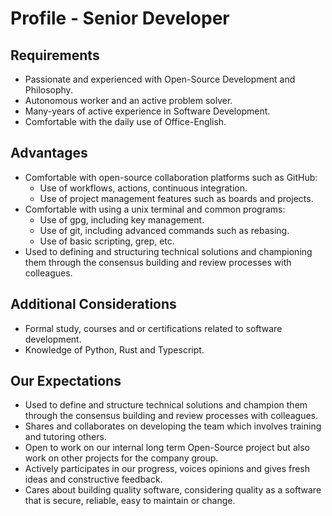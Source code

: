 # Profile - Senior Developer

## Requirements

- Passionate and experienced with Open-Source Development and Philosophy.
- Autonomous worker and an active problem solver.
- Many-years of active experience in Software Development.
- Comfortable with the daily use of Office-English.

## Advantages

- Comfortable with open-source collaboration platforms such as GitHub:
  - Use of workflows, actions, continuous integration.
  - Use of project management features such as boards and projects.
- Comfortable with using a unix terminal and common programs:
  - Use of gpg, including key management.
  - Use of git, including advanced commands such as rebasing.
  - Use of basic scripting, grep, etc.
- Used to defining and structuring technical solutions and championing them through the consensus building and review processes with colleagues.

## Additional Considerations

- Formal study, courses and or certifications related to software development.
- Knowledge of Python, Rust and Typescript.

## Our Expectations

- Used to define and structure technical solutions and champion them through the consensus building and review processes with colleagues.
- Shares and collaborates on developing the team which involves training and tutoring others.
- Open to work on our internal long term Open-Source project but also work on other projects for the company group.
- Actively participates in our progress, voices opinions and gives fresh ideas and constructive feedback.
- Cares about building quality software, considering quality as a software that is secure, reliable, easy to maintain or change.

